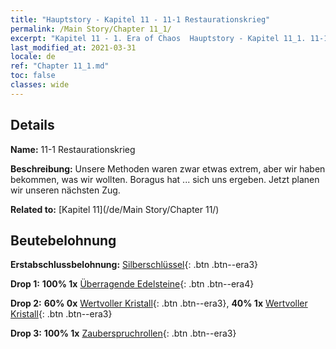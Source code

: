 ```yaml
---
title: "Hauptstory - Kapitel 11 - 11-1 Restaurationskrieg"
permalink: /Main Story/Chapter 11_1/
excerpt: "Kapitel 11 - 1. Era of Chaos  Hauptstory - Kapitel 11_1. 11-1 Restaurationskrieg"
last_modified_at: 2021-03-31
locale: de
ref: "Chapter 11_1.md"
toc: false
classes: wide
---
```


## Details

 **Name:** 11-1 Restaurationskrieg

 **Beschreibung:** Unsere Methoden waren zwar etwas extrem, aber wir haben bekommen, was wir wollten. Boragus hat ... sich uns ergeben. Jetzt planen wir unseren nächsten Zug.

 **Related to:** [Kapitel 11](/de/Main Story/Chapter 11/)

## Beutebelohnung

 **Erstabschlussbelohnung:** [Silberschlüssel](/de/Items/con_693/){: .btn .btn--era3}

 **Drop 1:** **100% 1x** [Überragende Edelsteine](/de/Items/mat_37/){: .btn .btn--era4}

 **Drop 2:** **60% 0x** [Wertvoller Kristall](/de/Items/mat_31/){: .btn .btn--era3}, **40% 1x** [Wertvoller Kristall](/de/Items/mat_31/){: .btn .btn--era3}

 **Drop 3:** **100% 1x** [Zauberspruchrollen](/de/Items/con_694/){: .btn .btn--era3}

